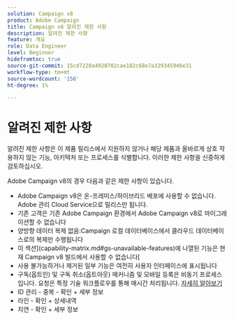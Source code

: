 ```yaml
---
solution: Campaign v8
product: Adobe Campaign
title: Campaign v8 알려진 제한 사항
description: 알려진 제한 사항
feature: 개요
role: Data Engineer
level: Beginner
hidefromtoc: true
source-git-commit: 15cd7228a4920702cae182c68e7a329345946e31
workflow-type: tm+mt
source-wordcount: '158'
ht-degree: 1%

---
```


# 알려진 제한 사항

알려진 제한 사항은 이 제품 릴리스에서 지원하지 않거나 해당 제품과 올바르게 상호 작용하지 않는 기능, 아키텍처 또는 프로세스를 식별합니다. 이러한 제한 사항을 신중하게 검토하십시오.

Adobe Campaign v8의 경우 다음과 같은 제한 사항이 있습니다.

* Adobe Campaign v8은 온-프레미스/하이브리드 배포에 사용할 수 없습니다. Adobe 관리 Cloud Service으로 릴리스만 됩니다.
* 기존 고객은 기존 Adobe Campaign 환경에서 Adobe Campaign v8로 마이그레이션할 수 없습니다
* 양방향 데이터 복제 없음:Campaign 로컬 데이터베이스에서 클라우드 데이터베이스로의 복제만 수행됩니다
* 이 섹션](capability-matrix.md#gs-unavailable-features)에 나열된 기능은 현재 Campaign v8 빌드에서 사용할 수 없습니다[
* 사용 불가능하거나 제거된 일부 기능은 여전히 사용자 인터페이스에 표시됩니다
* 구독(옵트인) 및 구독 취소(옵트아웃) 메커니즘 및 모바일 등록은 비동기 프로세스입니다. 요청은 특정 기술 워크플로우를 통해 매시간 처리됩니다. [자세히 알아보기](../config/replication.md#tech-wf)
* ID 관리 - 중복 - 확인 + 세부 정보
* 라인 - 확인 + 상세내역
* 지연 - 확인 + 세부 정보
